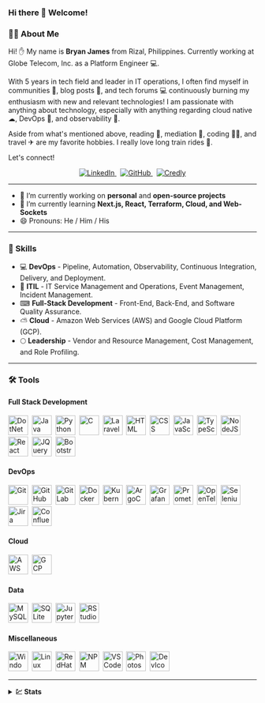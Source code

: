 ### Hi there 👋 Welcome!

### :man_technologist: About Me

Hi! :hand: My name is **Bryan James** from Rizal, Philippines. Currently working at Globe Telecom, Inc. as a Platform Engineer :computer:.

With 5 years in tech field and leader in IT operations, I often find myself in communities 🏢, blog posts 📜, and tech forums 💻 continuously burning my enthusiasm with new and relevant technologies! I am passionate with anything about technology, especially with anything regarding cloud native ☁, DevOps 🚢, and observability 🔭.

Aside from what's mentioned above, reading 📖, mediation 🙏, coding 👨‍💻, and travel ✈ are my favorite hobbies. I really love long train rides 🚂.

Let's connect!

<!-- Profile Badges -->
<div id="profile-badges" align="center">
  <a href="https://www.linkedin.com/in/bryan-james-ilaga-4b1b478b/">
    <img src="https://img.shields.io/static/v1?style=for-the-badge&message=LinkedIn&color=0A66C2&logo=LinkedIn&logoColor=FFFFFF&label=" title="LinkedIn" alt="LinkedIn" />
  </a>
  &nbsp;
  <a href="https://github.com/BryanJames16/">
    <img src="https://img.shields.io/static/v1?style=for-the-badge&message=GitHub&color=181717&logo=GitHub&logoColor=FFFFFF&label=" title="GitHub" alt="GitHub" />
  </a>
  &nbsp;
  <a href="https://www.credly.com/users/bryan-james-ilaga/badges">
    <img src="https://img.shields.io/static/v1?style=for-the-badge&message=Credly&color=FF6B00&logo=Credly&logoColor=FFFFFF&label=" title="Credly" alt="Credly" />
  </a>
</div>

---

- 🔭 I’m currently working on **personal** and **open-source projects**
- 🌱 I’m currently learning **Next.js, React, Terraform, Cloud, and Web-Sockets**
- 😄 Pronouns: He / Him / His

---

### :rocket: Skills

- 💻 **DevOps** - Pipeline, Automation, Observability, Continuous Integration, Delivery, and Deployment. 
- 📔 **ITIL** - IT Service Management and Operations, Event Management, Incident Management.
- ⌨ **Full-Stack Development** - Front-End, Back-End, and Software Quality Assurance.
- ⛅ **Cloud** - Amazon Web Services (AWS) and Google Cloud Platform (GCP).
- 🌕 **Leadership** - Vendor and Resource Management, Cost Management, and Role Profiling.

---

### :hammer_and_wrench: Tools
#### Full Stack Development
<div>
  <a href="https://dotnet.microsoft.com/"><img src="https://cdn.jsdelivr.net/gh/devicons/devicon/icons/dotnetcore/dotnetcore-original.svg" title="DotNet" alt="DotNet" width="40" height="40"/></a>&nbsp;
  <a href="https://www.java.com/"><img src="https://cdn.jsdelivr.net/gh/devicons/devicon/icons/java/java-original.svg" title="Java" alt="Java" width="40" height="40"/></a>&nbsp;
  <a href="https://www.python.org/"><img src="https://cdn.jsdelivr.net/gh/devicons/devicon/icons/python/python-original.svg" title="Python" alt="Python" width="40" height="40"/></a>&nbsp;
  <img src="https://cdn.jsdelivr.net/gh/devicons/devicon/icons/c/c-original.svg" title="C" alt="C" width="40" height="40"/>&nbsp;
  <img src="https://cdn.jsdelivr.net/gh/devicons/devicon/icons/laravel/laravel-plain.svg" title="Laravel" alt="Laravel" width="40" height="40"/>&nbsp;
  <img src="https://cdn.jsdelivr.net/gh/devicons/devicon/icons/html5/html5-original.svg" title="HTML5" alt="HTML" width="40" height="40"/>&nbsp;
  <img src="https://cdn.jsdelivr.net/gh/devicons/devicon/icons/css3/css3-original.svg"  title="CSS3" alt="CSS" width="40" height="40"/>&nbsp;
  <img src="https://cdn.jsdelivr.net/gh/devicons/devicon/icons/javascript/javascript-original.svg" title="JavaScript" alt="JavaScript" width="40" height="40"/>&nbsp;
  <img src="https://cdn.jsdelivr.net/gh/devicons/devicon/icons/typescript/typescript-original.svg" title="TypeScript" alt="TypeScript" width="40" height="40"/>&nbsp;
  <img src="https://cdn.jsdelivr.net/gh/devicons/devicon/icons/nodejs/nodejs-original.svg" title="NodeJS" alt="NodeJS" width="40" height="40"/>&nbsp;
  <img src="https://cdn.jsdelivr.net/gh/devicons/devicon/icons/react/react-original.svg" title="React" alt="React" width="40" height="40"/>&nbsp;
  <img src="https://cdn.jsdelivr.net/gh/devicons/devicon/icons/jquery/jquery-original.svg" title="JQuery" alt="JQuery" width="40" height="40"/>&nbsp;
  <img src="https://cdn.jsdelivr.net/gh/devicons/devicon/icons/bootstrap/bootstrap-original.svg" title="Bootstrap" alt="Bootstrap" width="40" height="40"/>&nbsp;
</div>

#### DevOps
<div>
    <img src="https://cdn.jsdelivr.net/gh/devicons/devicon/icons/git/git-original.svg" title="Git" alt="Git" width="40" height="40"/>&nbsp;
    <img src="https://cdn.jsdelivr.net/gh/devicons/devicon/icons/github/github-original.svg" title="GitHub" alt="GitHub" width="40" height="40"/>&nbsp;
    <img src="https://cdn.jsdelivr.net/gh/devicons/devicon/icons/gitlab/gitlab-original.svg" title="GitLab" alt="GitLab" width="40" height="40"/>&nbsp;
    <img src="https://cdn.jsdelivr.net/gh/devicons/devicon/icons/docker/docker-original.svg" title="Docker" alt="Docker" width="40" height="40"/>&nbsp;
    <img src="https://cdn.jsdelivr.net/gh/devicons/devicon/icons/kubernetes/kubernetes-plain.svg" title="Kubernetes" alt="Kubernetes" width="40" height="40"/>&nbsp;
    <img src="https://cdn.jsdelivr.net/gh/devicons/devicon/icons/argocd/argocd-original.svg" title="ArgoCD" alt="ArgoCD" width="40" height="40"/>&nbsp;
    <img src="https://cdn.jsdelivr.net/gh/devicons/devicon/icons/grafana/grafana-original.svg" title="Grafana" alt="Grafana" width="40" height="40"/>&nbsp;
    <img src="https://cdn.jsdelivr.net/gh/devicons/devicon/icons/prometheus/prometheus-original.svg" title="Prometheus" alt="Prometheus" width="40" height="40"/>&nbsp;
    <img src="https://seeklogo.com/images/O/opentelemetry-logo-2DC4F51D47-seeklogo.com.png" title="OpenTelemetry" alt="OpenTelemetry" width="40" height="40"/>&nbsp;
    <img src="https://cdn.jsdelivr.net/gh/devicons/devicon/icons/selenium/selenium-original.svg" title="Selenium" alt="Selenium" width="40" height="40"/>&nbsp;
    <img src="https://cdn.jsdelivr.net/gh/devicons/devicon/icons/jira/jira-original.svg" title="Jira" alt="Jira" width="40" height="40"/>&nbsp;
    <img src="https://cdn.jsdelivr.net/gh/devicons/devicon/icons/confluence/confluence-original.svg" title="Confluence" alt="Confluence" width="40" height="40"/>&nbsp;
</div>

#### Cloud
<div>
    <img src="https://cdn.jsdelivr.net/gh/devicons/devicon/icons/amazonwebservices/amazonwebservices-original.svg" title="Amazon Web Services" alt="AWS" width="40" height="40"/>&nbsp;
    <img src="https://cdn.jsdelivr.net/gh/devicons/devicon/icons/googlecloud/googlecloud-original.svg" title="Google Cloud Platform" alt="GCP" width="40" height="40"/>&nbsp;
</div>

#### Data
<div>
    <img src="https://cdn.jsdelivr.net/gh/devicons/devicon/icons/mysql/mysql-original.svg" title="MySQL" alt="MySQL" width="40" height="40"/>&nbsp;
    <img src="https://cdn.jsdelivr.net/gh/devicons/devicon/icons/sqlite/sqlite-original.svg" title="SQLite" alt="SQLite" width="40" height="40"/>&nbsp;
    <img src="https://cdn.jsdelivr.net/gh/devicons/devicon/icons/jupyter/jupyter-original-wordmark.svg" title="Jupyter" alt="Jupyter" width="40" height="40"/>&nbsp;
    <img src="https://cdn.jsdelivr.net/gh/devicons/devicon/icons/rstudio/rstudio-original.svg" title="RStudio" alt="RStudio" width="40" height="40"/>&nbsp;
</div>

#### Miscellaneous
<div>
  <img src="https://cdn.jsdelivr.net/gh/devicons/devicon/icons/windows8/windows8-original.svg" title="Windows" alt="Windows" width="40" height="40"/>&nbsp;
  <img src="https://cdn.jsdelivr.net/gh/devicons/devicon/icons/linux/linux-original.svg" title="Linux" alt="Linux" width="40" height="40"/>&nbsp;
  <img src="https://cdn.jsdelivr.net/gh/devicons/devicon/icons/redhat/redhat-original.svg" title="RedHat" alt="RedHat" width="40" height="40" />&nbsp;
  <img src="https://cdn.jsdelivr.net/gh/devicons/devicon/icons/npm/npm-original-wordmark.svg" title="NPM" alt="NPM" width="40" height="40" />&nbsp;
  <img src="https://cdn.jsdelivr.net/gh/devicons/devicon/icons/vscode/vscode-original.svg" title="VSCode" alt="VSCode" width="40" height="40"/>&nbsp;
  <img src="https://cdn.jsdelivr.net/gh/devicons/devicon/icons/photoshop/photoshop-line.svg" title="Photoshop" alt="Photoshop" width="40" height="40"/>&nbsp;
  <img src="https://cdn.jsdelivr.net/gh/devicons/devicon/icons/devicon/devicon-original.svg" title="DevIcon" alt="DevIcon" width="40" height="40"/>&nbsp;
</div>

---

<details>
  <summary><b>💹 Stats</b></summary>
<br />

![Visitor Counter](https://komarev.com/ghpvc/?username=BryanJames16&label=Profile%20Visits&color=blue&style=for-the-badge)

[![GitHub Streak](https://streak-stats.demolab.com?user=BryanJames16&theme=dark&date_format=M%20j%5B%2C%20Y%5D)](https://git.io/streak-stats)

[![Top Languages](https://github-readme-stats.vercel.app/api/top-langs/?username=BryanJames16&layout=compact&theme=vision-friendly-dark)](https://github.com/anuraghazra/github-readme-stats)

[![Trophies](https://github-profile-trophy.vercel.app/?username=BryanJames16&theme=onedark&no-bg=true&column=4)](https://github.com/ryo-ma/github-profile-trophy)

</details>

<!--
**BryanJames16/BryanJames16** is a ✨ _special_ ✨ repository because its `README.md` (this file) appears on your GitHub profile.

Here are some ideas to get you started:

- 🔭 I’m currently working on ...
- 🌱 I’m currently learning ...
- 👯 I’m looking to collaborate on ...
- 🤔 I’m looking for help with ...
- 💬 Ask me about ...
- 📫 How to reach me: ...
- 😄 Pronouns: ...
- ⚡ Fun fact: ...
-->
